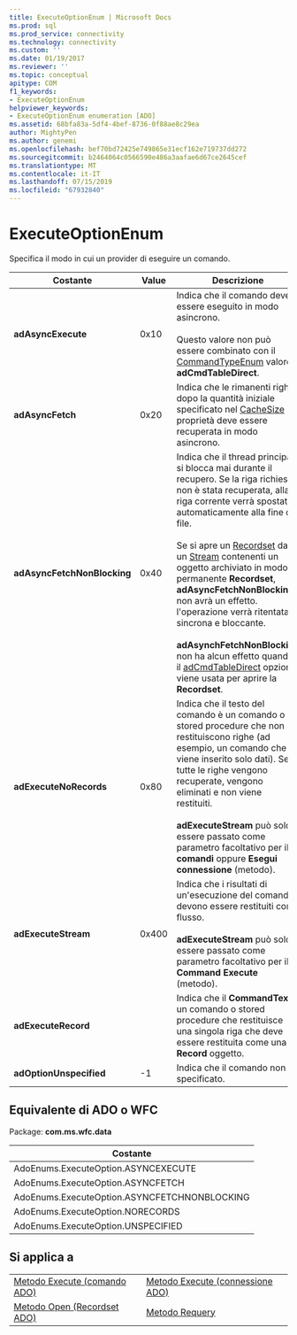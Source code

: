 ```yaml
---
title: ExecuteOptionEnum | Microsoft Docs
ms.prod: sql
ms.prod_service: connectivity
ms.technology: connectivity
ms.custom: ''
ms.date: 01/19/2017
ms.reviewer: ''
ms.topic: conceptual
apitype: COM
f1_keywords:
- ExecuteOptionEnum
helpviewer_keywords:
- ExecuteOptionEnum enumeration [ADO]
ms.assetid: 68bfa83a-5df4-4bef-8736-0f88ae8c29ea
author: MightyPen
ms.author: genemi
ms.openlocfilehash: bef70bd72425e749865e31ecf162e719737dd272
ms.sourcegitcommit: b2464064c0566590e486a3aafae6d67ce2645cef
ms.translationtype: MT
ms.contentlocale: it-IT
ms.lasthandoff: 07/15/2019
ms.locfileid: "67932840"
---
```

# <a name="executeoptionenum"></a>ExecuteOptionEnum
Specifica il modo in cui un provider di eseguire un comando.  
  
|Costante|Value|Descrizione|  
|--------------|-----------|-----------------|  
|**adAsyncExecute**|0x10|Indica che il comando deve essere eseguito in modo asincrono.<br /><br /> Questo valore non può essere combinato con il [CommandTypeEnum](../../../ado/reference/ado-api/commandtypeenum.md) valore **adCmdTableDirect**.|  
|**adAsyncFetch**|0x20|Indica che le rimanenti righe dopo la quantità iniziale specificato nel [CacheSize](../../../ado/reference/ado-api/cachesize-property-ado.md) proprietà deve essere recuperata in modo asincrono.|  
|**adAsyncFetchNonBlocking**|0x40|Indica che il thread principale si blocca mai durante il recupero. Se la riga richiesta non è stata recuperata, alla riga corrente verrà spostato automaticamente alla fine del file.<br /><br /> Se si apre un [Recordset](../../../ado/reference/ado-api/recordset-object-ado.md) da un [Stream](../../../ado/reference/ado-api/stream-object-ado.md) contenenti un oggetto archiviato in modo permanente **Recordset**, **adAsyncFetchNonBlocking** non avrà un effetto. l'operazione verrà ritentata sincrona e bloccante.<br /><br /> **adAsynchFetchNonBlocking** non ha alcun effetto quando il [adCmdTableDirect](../../../ado/reference/ado-api/commandtypeenum.md) opzione viene usata per aprire la **Recordset**.|  
|**adExecuteNoRecords**|0x80|Indica che il testo del comando è un comando o stored procedure che non restituiscono righe (ad esempio, un comando che viene inserito solo dati). Se tutte le righe vengono recuperate, vengono eliminati e non viene restituiti.<br /><br /> **adExecuteStream** può solo essere passato come parametro facoltativo per il **comandi** oppure **Esegui connessione** (metodo).|  
|**adExecuteStream**|0x400|Indica che i risultati di un'esecuzione del comando devono essere restituiti come flusso.<br /><br /> **adExecuteStream** può solo essere passato come parametro facoltativo per il **Command Execute** (metodo).|  
|**adExecuteRecord**||Indica che il **CommandText** è un comando o stored procedure che restituisce una singola riga che deve essere restituita come una **Record** oggetto.|  
|**adOptionUnspecified**|-1|Indica che il comando non è specificato.|  
  
## <a name="adowfc-equivalent"></a>Equivalente di ADO o WFC  
 Package: **com.ms.wfc.data**  
  
|Costante|  
|--------------|  
|AdoEnums.ExecuteOption.ASYNCEXECUTE|  
|AdoEnums.ExecuteOption.ASYNCFETCH|  
|AdoEnums.ExecuteOption.ASYNCFETCHNONBLOCKING|  
|AdoEnums.ExecuteOption.NORECORDS|  
|AdoEnums.ExecuteOption.UNSPECIFIED|  
  
## <a name="applies-to"></a>Si applica a  
  
|||  
|-|-|  
|[Metodo Execute (comando ADO)](../../../ado/reference/ado-api/execute-method-ado-command.md)|[Metodo Execute (connessione ADO)](../../../ado/reference/ado-api/execute-method-ado-connection.md)|  
|[Metodo Open (Recordset ADO)](../../../ado/reference/ado-api/open-method-ado-recordset.md)|[Metodo Requery](../../../ado/reference/ado-api/requery-method.md)|
